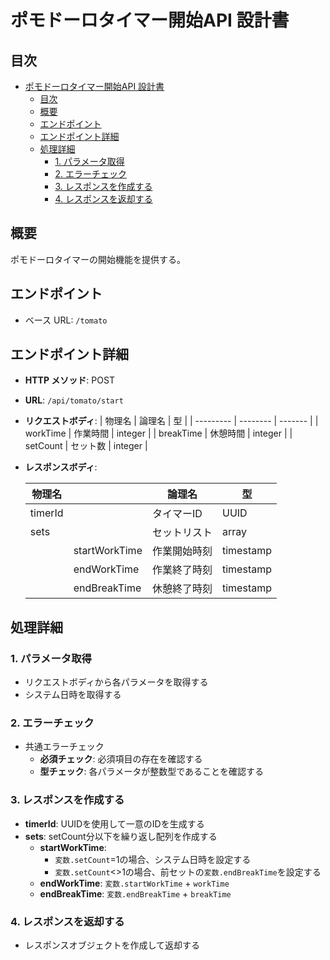 # ポモドーロタイマー開始API 設計書

## 目次
- [ポモドーロタイマー開始API 設計書](#ポモドーロタイマー開始api-設計書)
  - [目次](#目次)
  - [概要](#概要)
  - [エンドポイント](#エンドポイント)
  - [エンドポイント詳細](#エンドポイント詳細)
  - [処理詳細](#処理詳細)
    - [1. パラメータ取得](#1-パラメータ取得)
    - [2. エラーチェック](#2-エラーチェック)
    - [3. レスポンスを作成する](#3-レスポンスを作成する)
    - [4. レスポンスを返却する](#4-レスポンスを返却する)

## 概要
ポモドーロタイマーの開始機能を提供する。

## エンドポイント
- ベース URL: `/tomato`

## エンドポイント詳細

- **HTTP メソッド**: POST
- **URL**: `/api/tomato/start`
- **リクエストボディ**:
    | 物理名    | 論理名   | 型      | 
    | --------- | -------- | ------- | 
    | workTime  | 作業時間 | integer | 
    | breakTime | 休憩時間 | integer | 
    | setCount  | セット数 | integer | 

- **レスポンスボディ**:

    | 物理名  |               | 論理名       | 型        | 
    | ------- | ------------- | ------------ | --------- | 
    | timerId |               | タイマーID   | UUID   | 
    | sets    |               | セットリスト | array   | 
    |         | startWorkTime | 作業開始時刻 | timestamp | 
    |         | endWorkTime   | 作業終了時刻 | timestamp | 
    |         | endBreakTime  | 休憩終了時刻 | timestamp |

## 処理詳細

### 1. パラメータ取得
- リクエストボディから各パラメータを取得する
- システム日時を取得する

### 2. エラーチェック
- 共通エラーチェック
  - **必須チェック**: 必須項目の存在を確認する
  - **型チェック**: 各パラメータが整数型であることを確認する
  
### 3. レスポンスを作成する
- **timerId**: UUIDを使用して一意のIDを生成する
- **sets**: setCount分以下を繰り返し配列を作成する
  - **startWorkTime**: 
    - `変数.setCount`=1の場合、システム日時を設定する
    - `変数.setCount`<>1の場合、前セットの`変数.endBreakTime`を設定する
  - **endWorkTime**: `変数.startWorkTime` + `workTime`
  - **endBreakTime**: `変数.endBreakTime` + `breakTime`

### 4. レスポンスを返却する
- レスポンスオブジェクトを作成して返却する
